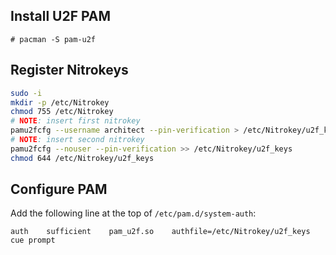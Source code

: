 
## Install U2F PAM

```
# pacman -S pam-u2f
```

## Register Nitrokeys

```bash
sudo -i
mkdir -p /etc/Nitrokey
chmod 755 /etc/Nitrokey
# NOTE: insert first nitrokey
pamu2fcfg --username architect --pin-verification > /etc/Nitrokey/u2f_keys
# NOTE: insert second nitrokey
pamu2fcfg --nouser --pin-verification >> /etc/Nitrokey/u2f_keys
chmod 644 /etc/Nitrokey/u2f_keys
```

## Configure PAM

Add the following line at the top of `/etc/pam.d/system-auth`:

```
auth    sufficient    pam_u2f.so    authfile=/etc/Nitrokey/u2f_keys cue prompt
```
